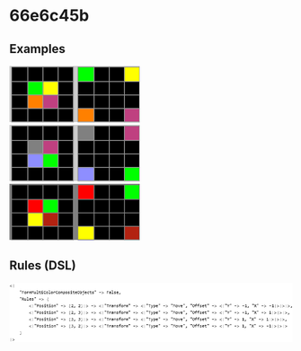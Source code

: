 # 66e6c45b

## Examples

![ARC examples for 66e6c45b](examples.png?raw=true)

## Rules (DSL)

![DSL rules for 66e6c45b](rules.png?raw=true)

